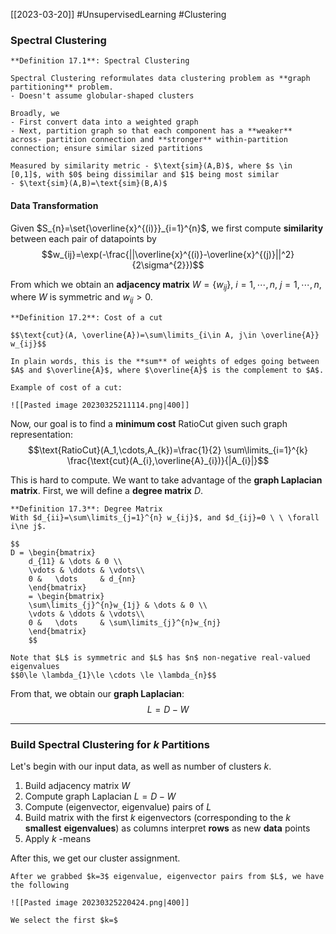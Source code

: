 [[2023-03-20]] #UnsupervisedLearning #Clustering 

### Spectral Clustering

```ad-important
**Definition 17.1**: Spectral Clustering

Spectral Clustering reformulates data clustering problem as **graph partitioning** problem.
- Doesn't assume globular-shaped clusters

Broadly, we
- First convert data into a weighted graph
- Next, partition graph so that each component has a **weaker** across- partition connection and **stronger** within-partition connection; ensure similar sized partitions

Measured by similarity metric - $\text{sim}(A,B)$, where $s \in [0,1]$, with $0$ being dissimilar and $1$ being most similar
- $\text{sim}(A,B)=\text{sim}(B,A)$
```

#### Data Transformation
Given $S_{n}=\set{\overline{x}^{(i)}}_{i=1}^{n}$, we first compute **similarity** between each pair of datapoints by
$$w_{ij}=\exp(-\frac{||\overline{x}^{(i)}-\overline{x}^{(j)}||^2}{2\sigma^{2}})$$

From which we obtain an **adjacency matrix** $W=\{w_{ij}\}$, $i=1,\cdots,n$, $j=1,\cdots,n$, where $W$ is symmetric and $w_{ij}>0$.

```ad-important
**Definition 17.2**: Cost of a cut

$$\text{cut}(A, \overline{A})=\sum\limits_{i\in A, j\in \overline{A}} w_{ij}$$

In plain words, this is the **sum** of weights of edges going between $A$ and $\overline{A}$, where $\overline{A}$ is the complement to $A$.
```

```ad-example
Example of cost of a cut:

![[Pasted image 20230325211114.png|400]]
```

Now, our goal is to find a **minimum cost** RatioCut given such graph representation:
$$\text{RatioCut}(A_1,\cdots,A_{k})=\frac{1}{2} \sum\limits_{i=1}^{k} \frac{\text{cut}(A_{i},\overline{A}_{i})}{|A_{i}|}$$

This is hard to compute. We want to take advantage of the **graph Laplacian matrix**. First, we will define a **degree matrix**  $D$.

```ad-important
**Definition 17.3**: Degree Matrix
With $d_{ii}=\sum\limits_{j=1}^{n} w_{ij}$, and $d_{ij}=0 \ \ \forall i\ne j$.

$$
D = \begin{bmatrix} 
    d_{11} & \dots & 0 \\
    \vdots & \ddots & \vdots\\
    0 &   \dots     & d_{nn} 
    \end{bmatrix}
    = \begin{bmatrix} 
    \sum\limits_{j}^{n}w_{1j} & \dots & 0 \\
    \vdots & \ddots & \vdots\\
    0 &   \dots     & \sum\limits_{j}^{n}w_{nj} 
    \end{bmatrix}
    $$

Note that $L$ is symmetric and $L$ has $n$ non-negative real-valued eigenvalues
$$0\le \lambda_{1}\le \cdots \le \lambda_{n}$$
```

From that, we obtain our **graph Laplacian**:
$$L=D-W$$

---

### Build Spectral Clustering for $k$ Partitions
Let's begin with our input data, as well as number of clusters $k$.

1. Build adjacency matrix $W$
2. Compute graph Laplacian $L=D-W$
3. Compute (eigenvector, eigenvalue) pairs of $L$
4. Build matrix with the first $k$ eigenvectors (corresponding to the $k$ **smallest** **eigenvalues**) as columns interpret **rows** as new **data** points
5. Apply $k$ -means

After this, we get our cluster assignment.

```ad-example
After we grabbed $k=3$ eigenvalue, eigenvector pairs from $L$, we have the following

![[Pasted image 20230325220424.png|400]]

We select the first $k=$
```